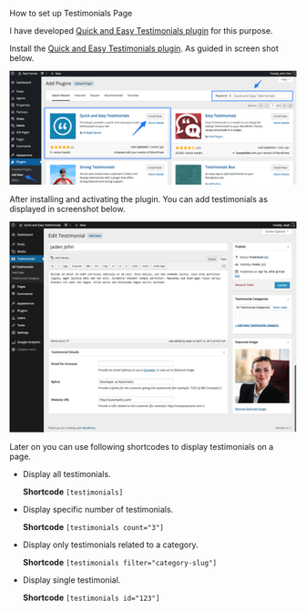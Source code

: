 How to set up Testimonials Page

I have developed [Quick and Easy Testimonials plugin](https://wordpress.org/plugins/quick-and-easy-testimonials/) for this purpose.

Install the [Quick and Easy Testimonials plugin](https://wordpress.org/plugins/quick-and-easy-testimonials/). As guided in screen shot below.

![Real Homes Documentation](images/other-features/testimonial-plugin-search.png)

After installing and activating the plugin. You can add testimonials as displayed in screenshot below. 

![Real Homes Documentation](images/other-features/add-a-testimonial.png)

Later on you can use following shortcodes to display testimonials on a page.

- Display all testimonials.
	
	**Shortcode** `[testimonials]`

- Display specific number of testimonials.
	
	**Shortcode** `[testimonials count="3"]`

- Display only testimonials related to a category.
	
	**Shortcode** `[testimonials filter="category-slug"]`

- Display single testimonial.
	
	**Shortcode** `[testimonials id="123"]`
